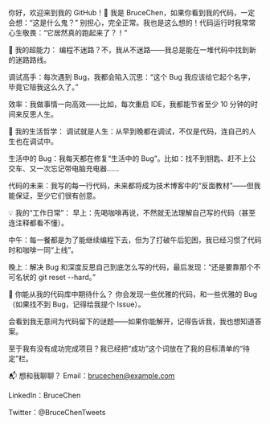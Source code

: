你好，欢迎来到我的 GitHub！🚀
我是 BruceChen，如果你看到我的代码，一定会想：“这是什么鬼？” 别担心，完全正常。我也是这么想的！代码运行时我常常心生敬畏：“它居然真的跑起来了？！”

🎩 我的超能力：
编程不迷路？不，我从不迷路——我总是能在一堆代码中找到新的迷路路线。

调试高手：每次遇到 Bug，我都会陷入沉思：“这个 Bug 我应该给它起个名字，毕竟它陪我这么久了。”

效率：我做事情一向高效——比如，每次重启 IDE，我都能节省至少 10 分钟的时间来反思人生。

🍕 我的生活哲学：
调试就是人生：从早到晚都在调试，不仅是代码，连自己的人生也在调试中。

生活中的 Bug：我每天都在修复“生活中的 Bug”。比如：找不到钥匙、赶不上公交车、又一次忘记带电脑充电器……

代码的未来：我写的每一行代码，未来都将成为技术博客中的“反面教材”——但我能保证，至少它们很有创意。

💡 我的“工作日常”：
早上：先喝咖啡再说，不然就无法理解自己写的代码（甚至连注释都看不懂）。

中午：每一餐都是为了能继续编程下去，但为了打破午后犯困，我已经习惯了代码时和咖啡一同“上线”。

晚上：解决 Bug 和深度反思自己到底怎么写的代码，最后发现：“还是要靠那个不可名状的 git reset --hard。”

🚀 你能从我的代码库中期待什么？
你会发现一些优雅的代码，和一些优雅的 Bug（如果找不到 Bug，记得给我提个 Issue）。

会看到我无意间为代码留下的谜题——如果你能解开，记得告诉我，我也想知道答案。

至于我有没有成功完成项目？我已经把“成功”这个词放在了我的目标清单的“待定”栏。

📬 想和我聊聊？
Email：brucechen@example.com

LinkedIn：BruceChen

Twitter：@BruceChenTweets
